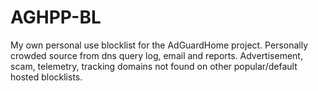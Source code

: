 # AGHPP-BL
My own personal use blocklist for the AdGuardHome project. Personally crowded source from dns query log, email and reports. Advertisement, scam, telemetry, tracking domains not found on other popular/default hosted blocklists.
